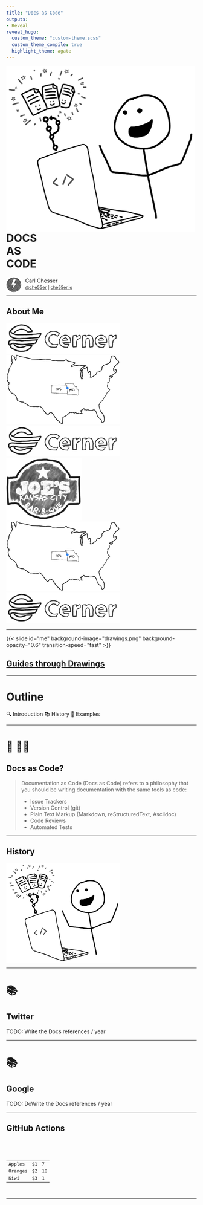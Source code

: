 ```yaml
---
title: "Docs as Code"
outputs:
- Reveal
reveal_hugo:
  custom_theme: "custom-theme.scss"
  custom_theme_compile: true
  highlight_theme: agate
---
```


<p style="width: 500px;">
<img src="title.png" style="float: left;" />
<h1 style="text-align: left">DOCS <br />AS<br />CODE</h1>
<div style="text-align: left">
  <img style="vertical-align: top; float: left; padding-right: 10px" src="logo.png" width="40" >
  <span>
    Carl Chesser
    <br />
    <small><a href="https://twitter.com/che55er">@che55er</a> | <a href="https://che55er.io/">che55er.io</a></small>
  </span>
</div>
</p> 

---

<section data-noprocess>
  <h2>About Me</h2>
  <section data-auto-animate>
    <img id="cerner" src="cerner.png" width="300" /><br />
  </section>
  <section data-auto-animate>
    <img id="map" src="ks-mo-map.png" width="300" /><br />
    <img id="cerner" src="cerner.png" width="300" /><br />
  </section>
  <section data-auto-animate>
    <img id="joes" src="joe-kc.png" width="200" /><br />
    <img id="map" src="ks-mo-map.png" width="300" /><br />
    <img id="cerner" src="cerner.png" width="300" /><br />
  </section>
</section>

---

{{< slide id="me" background-image="drawings.png" background-opacity="0.6" transition-speed="fast" >}}
<section data-noprocess data-state="make-it-pop">
    <h2><a href="https://che55er.io">Guides through Drawings</a></h2>
</section>

---

# Outline
🔍 Introduction  📚 History  🚀 Examples 

---

# 📄 🧑‍💻
## Docs as Code?

> Documentation as Code (Docs as Code) refers to a philosophy that you should be writing documentation with the same tools as code:
> 
> * Issue Trackers 
> * Version Control (git) 
> * Plain Text Markup (Markdown, reStructuredText, Asciidoc)
> * Code Reviews
> * Automated Tests

---

## History
<img style="vertical-align:middle;" src="title.png" width="300">

---

# 📚 
## Twitter

TODO: Write the Docs references / year

---

# 📚 
## Google

TODO: DoWrite the Docs references / year

---

<section data-noprocess>
<h2>GitHub Actions</h2>
<pre><code data-line-numbers="3-5|8-10|13-15">
<table>
  <tr>
    <td>Apples</td>
    <td>$1</td>
    <td>7</td>
  </tr>
  <tr>
    <td>Oranges</td>
    <td>$2</td>
    <td>18</td>
  </tr>
  <tr>
    <td>Kiwi</td>
    <td>$3</td>
    <td>1</td>
  </tr>
</table>
</code></pre>
</section>

---
